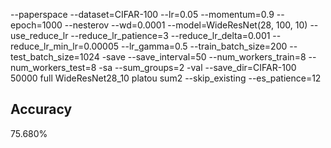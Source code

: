 --paperspace --dataset=CIFAR-100 --lr=0.05 --momentum=0.9 --epoch=1000 --nesterov --wd=0.0001 --model=WideResNet(28, 100, 10) --use_reduce_lr --reduce_lr_patience=3 --reduce_lr_delta=0.001 --reduce_lr_min_lr=0.00005 --lr_gamma=0.5 --train_batch_size=200 --test_batch_size=1024 -save --save_interval=50 --num_workers_train=8 --num_workers_test=8 -sa --sum_groups=2 -val --save_dir=CIFAR-100 50000 full WideResNet28_10 platou sum2 --skip_existing --es_patience=12
## Accuracy
 75.680%